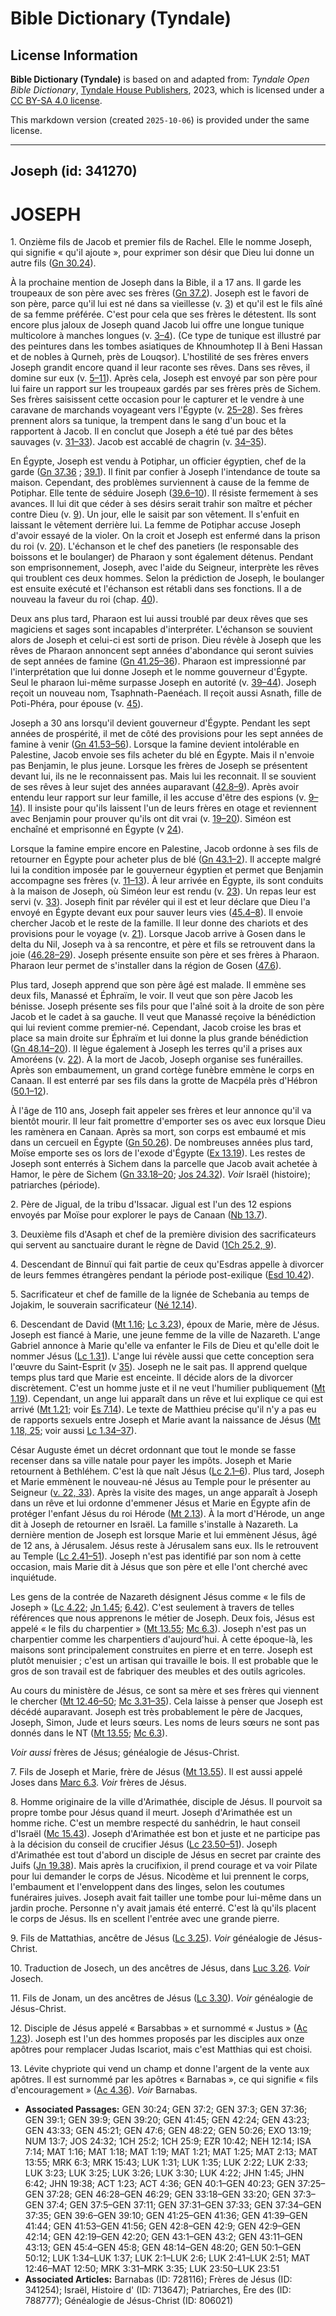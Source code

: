 # Bible Dictionary (Tyndale)

## License Information

**Bible Dictionary (Tyndale)** is based on and adapted from: _Tyndale Open Bible Dictionary_, [Tyndale House Publishers](https://tyndaleopenresources.com/), 2023, which is licensed under a [CC BY-SA 4.0 license](https://creativecommons.org/licenses/by-sa/4.0/legalcode.en).

This markdown version (created `2025-10-06`) is provided under the same license.



--------------------------------

## Joseph (id: 341270)

JOSEPH
======

1\. Onzième fils de Jacob et premier fils de Rachel. Elle le nomme Joseph, qui signifie « qu'il ajoute », pour exprimer son désir que Dieu lui donne un autre fils ([Gn 30\.24](https://ref.ly/Gen30:24)).

À la prochaine mention de Joseph dans la Bible, il a 17 ans. Il garde les troupeaux de son père avec ses frères ([Gn 37\.2](https://ref.ly/Gen37:2)). Joseph est le favori de son père, parce qu'il lui est né dans sa vieillesse (v. [3](https://ref.ly/Gen37:3)) et qu'il est le fils aîné de sa femme préférée. C'est pour cela que ses frères le détestent. Ils sont encore plus jaloux de Joseph quand Jacob lui offre une longue tunique multicolore à manches longues (v. [3–4](https://ref.ly/Gen37:3-Gen37:4)). (Ce type de tunique est illustré par des peintures dans les tombes asiatiques de Khnoumhotep II à Beni Hassan et de nobles à Qurneh, près de Louqsor). L'hostilité de ses frères envers Joseph grandit encore quand il leur raconte ses rêves. Dans ses rêves, il domine sur eux (v. [5–11](https://ref.ly/Gen37:5-Gen37:11)). Après cela, Joseph est envoyé par son père pour lui faire un rapport sur les troupeaux gardés par ses frères près de Sichem. Ses frères saisissent cette occasion pour le capturer et le vendre à une caravane de marchands voyageant vers l'Égypte (v. [25–28](https://ref.ly/Gen37:25-Gen37:28)). Ses frères prennent alors sa tunique, la trempent dans le sang d'un bouc et la rapportent à Jacob. Il en conclut que Joseph a été tué par des bêtes sauvages (v. [31–33](https://ref.ly/Gen37:31-Gen37:33)). Jacob est accablé de chagrin (v. [34–35](https://ref.ly/Gen37:34-Gen37:35)).

En Égypte, Joseph est vendu à Potiphar, un officier égyptien, chef de la garde ([Gn 37\.36](https://ref.ly/Gen37:36) ; [39\.1](https://ref.ly/Gen39:1)). Il finit par confier à Joseph l'intendance de toute sa maison. Cependant, des problèmes surviennent à cause de la femme de Potiphar. Elle tente de séduire Joseph ([39\.6–10](https://ref.ly/Gen39:6-Gen39:10)). Il résiste fermement à ses avances. Il lui dit que céder à ses désirs serait trahir son maître et pécher contre Dieu (v. [9](https://ref.ly/Gen39:9)). Un jour, elle le saisit par son vêtement. Il s'enfuit en laissant le vêtement derrière lui. La femme de Potiphar accuse Joseph d'avoir essayé de la violer. On la croit et Joseph est enfermé dans la prison du roi (v. [20](https://ref.ly/Gen39:20)). L'échanson et le chef des panetiers (le responsable des boissons et le boulanger) de Pharaon y sont également détenus. Pendant son emprisonnement, Joseph, avec l'aide du Seigneur, interprète les rêves qui troublent ces deux hommes. Selon la prédiction de Joseph, le boulanger est ensuite exécuté et l'échanson est rétabli dans ses fonctions. Il a de nouveau la faveur du roi (chap. [40](https://ref.ly/Gen40:1-Gen40:23)).

Deux ans plus tard, Pharaon est lui aussi troublé par deux rêves que ses magiciens et sages sont incapables d'interpréter. L'échanson se souvient alors de Joseph et celui\-ci est sorti de prison. Dieu révèle à Joseph que les rêves de Pharaon annoncent sept années d'abondance qui seront suivies de sept années de famine ([Gn 41\.25–36](https://ref.ly/Gen41:25-Gen41:36)). Pharaon est impressionné par l'interprétation que lui donne Joseph et le nomme gouverneur d'Égypte. Seul le pharaon lui\-même surpasse Joseph en autorité (v. [39–44](https://ref.ly/Gen41:39-Gen41:44)). Joseph reçoit un nouveau nom, Tsaphnath\-Paenéach. Il reçoit aussi Asnath, fille de Poti\-Phéra, pour épouse (v. [45](https://ref.ly/Gen41:45)).

Joseph a 30 ans lorsqu'il devient gouverneur d'Égypte. Pendant les sept années de prospérité, il met de côté des provisions pour les sept années de famine à venir ([Gn 41\.53–56](https://ref.ly/Gen41:53-Gen41:56)). Lorsque la famine devient intolérable en Palestine, Jacob envoie ses fils acheter du blé en Égypte. Mais il n'envoie pas Benjamin, le plus jeune. Lorsque les frères de Joseph se présentent devant lui, ils ne le reconnaissent pas. Mais lui les reconnait. Il se souvient de ses rêves à leur sujet des années auparavant ([42\.8–9](https://ref.ly/Gen42:8-Gen42:9)). Après avoir entendu leur rapport sur leur famille, il les accuse d'être des espions (v. [9–14](https://ref.ly/Gen42:9-Gen42:14)). Il insiste pour qu'ils laissent l'un de leurs frères en otage et reviennent avec Benjamin pour prouver qu'ils ont dit vrai (v. [19–20](https://ref.ly/Gen42:19-Gen42:20)). Siméon est enchaîné et emprisonné en Égypte (v [24](https://ref.ly/Gen42:24)).

Lorsque la famine empire encore en Palestine, Jacob ordonne à ses fils de retourner en Égypte pour acheter plus de blé ([Gn 43\.1–2](https://ref.ly/Gen43:1-Gen43:2)). Il accepte malgré lui la condition imposée par le gouverneur égyptien et permet que Benjamin accompagne ses frères (v. [11–13](https://ref.ly/Gen43:11-Gen43:13)). À leur arrivée en Égypte, ils sont conduits à la maison de Joseph, où Siméon leur est rendu (v. [23](https://ref.ly/Gen43:23)). Un repas leur est servi (v. [33](https://ref.ly/Gen43:33)). Joseph finit par révéler qui il est et leur déclare que Dieu l'a envoyé en Égypte devant eux pour sauver leurs vies ([45\.4–8](https://ref.ly/Gen45:4-Gen45:8)). Il envoie chercher Jacob et le reste de la famille. Il leur donne des chariots et des provisions pour le voyage (v. [21](https://ref.ly/Gen45:21)). Lorsque Jacob arrive à Gosen dans le delta du Nil, Joseph va à sa rencontre, et père et fils se retrouvent dans la joie ([46\.28–29](https://ref.ly/Gen46:28-Gen46:29)). Joseph présente ensuite son père et ses frères à Pharaon. Pharaon leur permet de s'installer dans la région de Gosen ([47\.6](https://ref.ly/Gen47:6)).

Plus tard, Joseph apprend que son père âgé est malade. Il emmène ses deux fils, Manassé et Éphraïm, le voir. Il veut que son père Jacob les bénisse. Joseph présente ses fils pour que l'aîné soit à la droite de son père Jacob et le cadet à sa gauche. Il veut que Manassé reçoive la bénédiction qui lui revient comme premier\-né. Cependant, Jacob croise les bras et place sa main droite sur Éphraïm et lui donne la plus grande bénédiction ([Gn 48\.14–20](https://ref.ly/Gen48:14-Gen48:20)). Il lègue également à Joseph les terres qu'il a prises aux Amoréens (v. [22](https://ref.ly/Gen48:22)). À la mort de Jacob, Joseph organise ses funérailles. Après son embaumement, un grand cortège funèbre emmène le corps en Canaan. Il est enterré par ses fils dans la grotte de Macpéla près d'Hébron ([50\.1–12](https://ref.ly/Gen50:1-Gen50:12)).

À l'âge de 110 ans, Joseph fait appeler ses frères et leur annonce qu'il va bientôt mourir. Il leur fait promettre d'emporter ses os avec eux lorsque Dieu les ramènera en Canaan. Après sa mort, son corps est embaumé et mis dans un cercueil en Égypte ([Gn 50\.26](https://ref.ly/Gen50:26)). De nombreuses années plus tard, Moïse emporte ses os lors de l'exode d'Égypte ([Ex 13\.19](https://ref.ly/Exod13:19)). Les restes de Joseph sont enterrés à Sichem dans la parcelle que Jacob avait achetée à Hamor, le père de Sichem ([Gn 33\.18–20](https://ref.ly/Gen33:18-Gen33:20); [Jos 24\.32](https://ref.ly/Josh24:32)). *Voir* Israël (histoire); patriarches (période).

2\. Père de Jigual, de la tribu d'Issacar. Jigual est l'un des 12 espions envoyés par Moïse pour explorer le pays de Canaan ([Nb 13\.7](https://ref.ly/Num13:7)).

3\. Deuxième fils d'Asaph et chef de la première division des sacrificateurs qui servent au sanctuaire durant le règne de David ([1Ch 25\.2, 9](https://ref.ly/1Chr25:2,1Chr25:9)).

4\. Descendant de Binnuï qui fait partie de ceux qu'Esdras appelle à divorcer de leurs femmes étrangères pendant la période post\-exilique ([Esd 10\.42](https://ref.ly/Ezra10:42)).

5\. Sacrificateur et chef de famille de la lignée de Schebania au temps de Jojakim, le souverain sacrificateur ([Né 12\.14](https://ref.ly/Neh12:14)).

6\. Descendant de David ([Mt 1\.16](https://ref.ly/Matt1:16); [Lc 3\.23](https://ref.ly/Luke3:23)), époux de Marie, mère de Jésus. Joseph est fiancé à Marie, une jeune femme de la ville de Nazareth. L'ange Gabriel annonce à Marie qu'elle va enfanter le Fils de Dieu et qu'elle doit le nommer Jésus ([Lc 1\.31](https://ref.ly/Luke1:31)). L'ange lui révèle aussi que cette conception sera l'œuvre du Saint\-Esprit (v [35](https://ref.ly/Luke1:35)). Joseph ne le sait pas. Il apprend quelque temps plus tard que Marie est enceinte. Il décide alors de la divorcer discrètement. C'est un homme juste et il ne veut l'humilier publiquement ([Mt 1\.19](https://ref.ly/Matt1:19)). Cependant, un ange lui apparaît dans un rêve et lui explique ce qui est arrivé ([Mt 1\.21](https://ref.ly/Matt1:21); voir [Es 7\.14](https://ref.ly/Isa7:14)). Le texte de Matthieu précise qu'il n'y a pas eu de rapports sexuels entre Joseph et Marie avant la naissance de Jésus ([Mt 1\.18, 25](https://ref.ly/Matt1:18,Matt1:25); voir aussi [Lc 1\.34–37](https://ref.ly/Luke1:34-Luke1:37)).

César Auguste émet un décret ordonnant que tout le monde se fasse recenser dans sa ville natale pour payer les impôts. Joseph et Marie retournent à Bethléhem. C'est là que naît Jésus ([Lc 2\.1–6](https://ref.ly/Luke2:1-Luke2:6)). Plus tard, Joseph et Marie emmènent le nouveau\-né Jésus au Temple pour le présenter au Seigneur ([v. 22, 33](https://ref.ly/Luke2:22,Luke2:33)). Après la visite des mages, un ange apparaît à Joseph dans un rêve et lui ordonne d'emmener Jésus et Marie en Égypte afin de protéger l'enfant Jésus du roi Hérode ([Mt 2\.13](https://ref.ly/Matt2:13)). À la mort d'Hérode, un ange dit à Joseph de retourner en Israël. La famille s'installe à Nazareth. La dernière mention de Joseph est lorsque Marie et lui emmènent Jésus, âgé de 12 ans, à Jérusalem. Jésus reste à Jérusalem sans eux. Ils le retrouvent au Temple ([Lc 2\.41–51](https://ref.ly/Luke2:41-Luke2:51)). Joseph n'est pas identifié par son nom à cette occasion, mais Marie dit à Jésus que son père et elle l'ont cherché avec inquiétude.

Les gens de la contrée de Nazareth désignent Jésus comme « le fils de Joseph » ([Lc 4\.22](https://ref.ly/Luke4:22); [Jn 1\.45](https://ref.ly/John1:45); [6\.42](https://ref.ly/John6:42)). C'est seulement à travers de telles références que nous apprenons le métier de Joseph. Deux fois, Jésus est appelé « le fils du charpentier » ([Mt 13\.55](https://ref.ly/Matt13:55); [Mc 6\.3](https://ref.ly/Mark6:3)). Joseph n'est pas un charpentier comme les charpentiers d'aujourd'hui. À cette époque\-là, les maisons sont principalement construites en pierre et en terre. Joseph est plutôt menuisier ; c'est un artisan qui travaille le bois. Il est probable que le gros de son travail est de fabriquer des meubles et des outils agricoles.

Au cours du ministère de Jésus, ce sont sa mère et ses frères qui viennent le chercher ([Mt 12\.46–50](https://ref.ly/Matt12:46-Matt12:50); [Mc 3\.31–35](https://ref.ly/Mark3:31-Mark3:35)). Cela laisse à penser que Joseph est décédé auparavant. Joseph est très probablement le père de Jacques, Joseph, Simon, Jude et leurs sœurs. Les noms de leurs sœurs ne sont pas donnés dans le NT ([Mt 13\.55](https://ref.ly/Matt13:55); [Mc 6\.3](https://ref.ly/Mark6:3)).

*Voir aussi* frères de Jésus; généalogie de Jésus\-Christ.

7\. Fils de Joseph et Marie, frère de Jésus ([Mt 13\.55](https://ref.ly/Matt13:55)). Il est aussi appelé Joses dans [Marc 6\.3](https://ref.ly/Mark6:3). *Voir* frères de Jésus.

8\. Homme originaire de la ville d'Arimathée, disciple de Jésus. Il pourvoit sa propre tombe pour Jésus quand il meurt. Joseph d'Arimathée est un homme riche. C'est un membre respecté du sanhédrin, le haut conseil d'Israël ([Mc 15\.43](https://ref.ly/Mark15:43)). Joseph d'Arimathée est bon et juste et ne participe pas à la décision du conseil de crucifier Jésus ([Lc 23\.50–51](https://ref.ly/Luke23:50-Luke23:51)). Joseph d'Arimathée est tout d'abord un disciple de Jésus en secret par crainte des Juifs ([Jn 19\.38](https://ref.ly/John19:38)). Mais après la crucifixion, il prend courage et va voir Pilate pour lui demander le corps de Jésus. Nicodème et lui prennent le corps, l'embaument et l'enveloppent dans des linges, selon les coutumes funéraires juives. Joseph avait fait tailler une tombe pour lui\-même dans un jardin proche. Personne n'y avait jamais été enterré. C'est là qu'ils placent le corps de Jésus. Ils en scellent l'entrée avec une grande pierre.

9\. Fils de Mattathias, ancêtre de Jésus ([Lc 3\.25](https://ref.ly/Luke3:25)). *Voir* généalogie de Jésus\-Christ.

10\. Traduction de Josech, un des ancêtres de Jésus, dans [Luc 3\.26](https://ref.ly/Luke3:26). *Voir* Josech.

11\. Fils de Jonam, un des ancêtres de Jésus ([Lc 3\.30](https://ref.ly/Luke3:30)). *Voir* généalogie de Jésus\-Christ.

12\. Disciple de Jésus appelé « Barsabbas » et surnommé « Justus » ([Ac 1\.23](https://ref.ly/Acts1:23)). Joseph est l'un des hommes proposés par les disciples aux onze apôtres pour remplacer Judas Iscariot, mais c'est Matthias qui est choisi.

13\. Lévite chypriote qui vend un champ et donne l'argent de la vente aux apôtres. Il est surnommé par les apôtres « Barnabas », ce qui signifie « fils d'encouragement » ([Ac 4\.36](https://ref.ly/Acts4:36)). *Voir* Barnabas.

* **Associated Passages:** GEN 30:24; GEN 37:2; GEN 37:3; GEN 37:36; GEN 39:1; GEN 39:9; GEN 39:20; GEN 41:45; GEN 42:24; GEN 43:23; GEN 43:33; GEN 45:21; GEN 47:6; GEN 48:22; GEN 50:26; EXO 13:19; NUM 13:7; JOS 24:32; 1CH 25:2; 1CH 25:9; EZR 10:42; NEH 12:14; ISA 7:14; MAT 1:16; MAT 1:18; MAT 1:19; MAT 1:21; MAT 1:25; MAT 2:13; MAT 13:55; MRK 6:3; MRK 15:43; LUK 1:31; LUK 1:35; LUK 2:22; LUK 2:33; LUK 3:23; LUK 3:25; LUK 3:26; LUK 3:30; LUK 4:22; JHN 1:45; JHN 6:42; JHN 19:38; ACT 1:23; ACT 4:36; GEN 40:1–GEN 40:23; GEN 37:25–GEN 37:28; GEN 46:28–GEN 46:29; GEN 33:18–GEN 33:20; GEN 37:3–GEN 37:4; GEN 37:5–GEN 37:11; GEN 37:31–GEN 37:33; GEN 37:34–GEN 37:35; GEN 39:6–GEN 39:10; GEN 41:25–GEN 41:36; GEN 41:39–GEN 41:44; GEN 41:53–GEN 41:56; GEN 42:8–GEN 42:9; GEN 42:9–GEN 42:14; GEN 42:19–GEN 42:20; GEN 43:1–GEN 43:2; GEN 43:11–GEN 43:13; GEN 45:4–GEN 45:8; GEN 48:14–GEN 48:20; GEN 50:1–GEN 50:12; LUK 1:34–LUK 1:37; LUK 2:1–LUK 2:6; LUK 2:41–LUK 2:51; MAT 12:46–MAT 12:50; MRK 3:31–MRK 3:35; LUK 23:50–LUK 23:51
* **Associated Articles:** Barnabas (ID: 728116); Frères de Jésus (ID: 341254); Israël, Histoire d' (ID: 713647); Patriarches, Ère des (ID: 788777); Généalogie de Jésus-Christ (ID: 806021)

